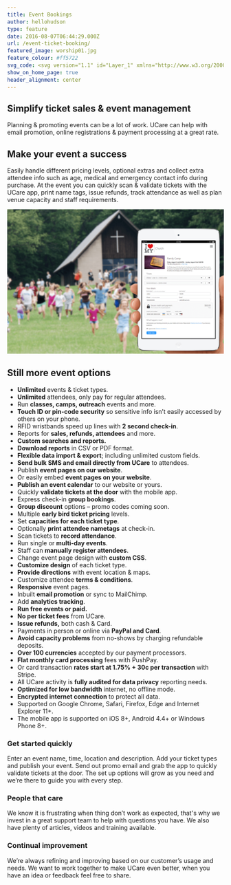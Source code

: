 ```yaml
---
title: Event Bookings
author: hellohudson
type: feature
date: 2016-08-07T06:44:29.000Z
url: /event-ticket-booking/
featured_image: worship01.jpg
feature_colour: #ff5722
svg_code: <svg version="1.1" id="Layer_1" xmlns="http://www.w3.org/2000/svg" xmlns:xlink="http://www.w3.org/1999/xlink" x="0px" y="0px" viewBox="0 0 24 24" style="enable-background:new 0 0 24 24;" xml:space="preserve"><g id="Layer_2"><g id="Outline_Icons"> <polyline class="st0" points="4.5,2.5 0.5,2.5 0.5,23.5 23.5,23.5 23.5,2.5 19.5,2.5 "/> <rect x="4.5" y="0.5" class="st0" width="3" height="4"/> <rect x="16.5" y="0.5" class="st0" width="3" height="4"/> <line class="st0" x1="7.5" y1="2.5" x2="16.5" y2="2.5"/> <line class="st0" x1="0.5" y1="7.5" x2="23.5" y2="7.5"/> <line class="st0" x1="6.5" y1="9.5" x2="6.5" y2="21.5"/> <line class="st0" x1="11.5" y1="9.5" x2="11.5" y2="21.5"/> <line class="st0" x1="16.5" y1="9.5" x2="16.5" y2="21.5"/> <line class="st0" x1="2.5" y1="11.5" x2="21.5" y2="11.5"/> <line class="st0" x1="2.5" y1="15.5" x2="21.5" y2="15.5"/> <line class="st0" x1="2.5" y1="19.5" x2="21.5" y2="19.5"/> </g></g></svg>
show_on_home_page: true
header_alignment: center
---
```


## Simplify ticket sales & event management

Planning & promoting events can be a lot of work. UCare can help with email promotion, online registrations & payment processing at a great rate.

## Make your event a success

Easily handle different pricing levels, optional extras and collect extra attendee info such as age, medical and emergency contact info during purchase. At the event you can quickly scan & validate tickets with the UCare app, print name tags, issue refunds, track attendance as well as plan venue capacity and staff requirements.

![](camp.png)

## Still more event options

*   **Unlimited** events & ticket types.
*   **Unlimited** attendees, only pay for regular attendees.
*   Run **classes, camps, outreach** events and more.
*   **Touch ID or pin-code security** so sensitive info isn’t easily accessed by others on your phone.
*   RFID wristbands speed up lines with **2 second check-in**.
*   Reports for **sales, refunds, attendees** and more.
*   **Custom searches and reports.**
*   **Download reports** in CSV or PDF format.
*   **Flexible data import & export**; including unlimited custom fields.
*   **Send bulk SMS and email directly from UCare** to attendees.
*   Publish **event pages on our website**.
*   Or easily embed **event pages on your website**.
*   **Publish an event calendar** to our website or yours.
*   Quickly **validate tickets at the door** with the mobile app.
*   Express check-in **group bookings**.
*   **Group discount** options – promo codes coming soon.
*   Multiple **early bird ticket pricing** levels.
*   Set **capacities for each ticket type**.
*   Optionally **print attendee nametags** at check-in.
*   Scan tickets to **record attendance**.
*   Run single or **multi-day events**.
*   Staff can **manually register attendees**.
*   Change event page design with **custom CSS**.
*   **Customize design** of each ticket type.
*   **Provide directions** with event location & maps.
*   Customize attendee **terms & conditions**.
*   **Responsive** event pages.
*   Inbuilt **email promotion** or sync to MailChimp.
*   Add **analytics tracking**.
*   **Run free events or paid.**
*   **No per ticket fees** from UCare.
*   **Issue refunds,** both cash & Card.
*   Payments in person or online via **PayPal and Card**.
*   **Avoid capacity problems** from no-shows by charging refundable deposits.
*   **Over 100 currencies** accepted by our payment processors.
*   **Flat monthly card processing** fees with PushPay.
*   Or card transaction **rates start at 1.75% + 30c per transaction** with Stripe.
*   All UCare activity is **fully audited for data privacy** reporting needs.
*   **Optimized for low bandwidth** internet, no offline mode.
*   **Encrypted internet connection** to protect all data.
*   Supported on Google Chrome, Safari, Firefox, Edge and Internet Explorer 11+.
*   The mobile app is supported on iOS 8+, Android 4.4+ or Windows Phone 8+.

### Get started quickly

Enter an event name, time, location and description. Add your ticket types and publish your event. Send out promo email and grab the app to quickly validate tickets at the door. The set up options will grow as you need and we’re there to guide you with every step.

### People that care

We know it is frustrating when thing don’t work as expected, that's why we invest in a great support team to help with questions you have. We also have plenty of articles, videos and training available.

### Continual improvement

We’re always refining and improving based on our customer’s usage and needs. We want to work together to make UCare even better, when you have an idea or feedback feel free to share.